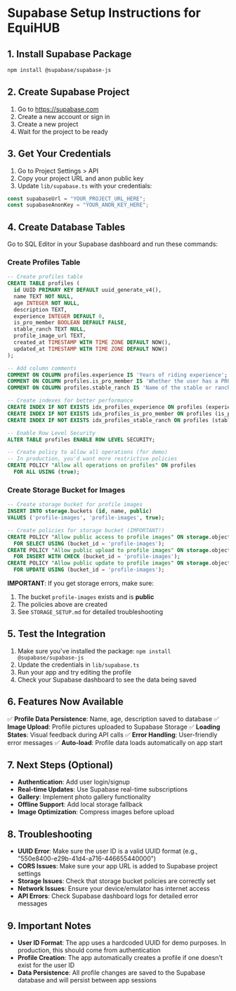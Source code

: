 # Supabase Setup Instructions for EquiHUB

## 1. Install Supabase Package

```bash
npm install @supabase/supabase-js
```

## 2. Create Supabase Project

1. Go to https://supabase.com
2. Create a new account or sign in
3. Create a new project
4. Wait for the project to be ready

## 3. Get Your Credentials

1. Go to Project Settings > API
2. Copy your project URL and anon public key
3. Update `lib/supabase.ts` with your credentials:

```typescript
const supabaseUrl = "YOUR_PROJECT_URL_HERE";
const supabaseAnonKey = "YOUR_ANON_KEY_HERE";
```

## 4. Create Database Tables

Go to SQL Editor in your Supabase dashboard and run these commands:

### Create Profiles Table

```sql
-- Create profiles table
CREATE TABLE profiles (
  id UUID PRIMARY KEY DEFAULT uuid_generate_v4(),
  name TEXT NOT NULL,
  age INTEGER NOT NULL,
  description TEXT,
  experience INTEGER DEFAULT 0,
  is_pro_member BOOLEAN DEFAULT FALSE,
  stable_ranch TEXT NULL,
  profile_image_url TEXT,
  created_at TIMESTAMP WITH TIME ZONE DEFAULT NOW(),
  updated_at TIMESTAMP WITH TIME ZONE DEFAULT NOW()
);

-- Add column comments
COMMENT ON COLUMN profiles.experience IS 'Years of riding experience';
COMMENT ON COLUMN profiles.is_pro_member IS 'Whether the user has a PRO membership';
COMMENT ON COLUMN profiles.stable_ranch IS 'Name of the stable or ranch where the user rides (optional)';

-- Create indexes for better performance
CREATE INDEX IF NOT EXISTS idx_profiles_experience ON profiles (experience);
CREATE INDEX IF NOT EXISTS idx_profiles_is_pro_member ON profiles (is_pro_member);
CREATE INDEX IF NOT EXISTS idx_profiles_stable_ranch ON profiles (stable_ranch) WHERE stable_ranch IS NOT NULL;

-- Enable Row Level Security
ALTER TABLE profiles ENABLE ROW LEVEL SECURITY;

-- Create policy to allow all operations (for demo)
-- In production, you'd want more restrictive policies
CREATE POLICY "Allow all operations on profiles" ON profiles
  FOR ALL USING (true);
```

### Create Storage Bucket for Images

```sql
-- Create storage bucket for profile images
INSERT INTO storage.buckets (id, name, public)
VALUES ('profile-images', 'profile-images', true);

-- Create policies for storage bucket (IMPORTANT!)
CREATE POLICY "Allow public access to profile images" ON storage.objects
  FOR SELECT USING (bucket_id = 'profile-images');
CREATE POLICY "Allow public upload to profile images" ON storage.objects
  FOR INSERT WITH CHECK (bucket_id = 'profile-images');
CREATE POLICY "Allow public update to profile images" ON storage.objects
  FOR UPDATE USING (bucket_id = 'profile-images');
```

**IMPORTANT**: If you get storage errors, make sure:

1. The bucket `profile-images` exists and is **public**
2. The policies above are created
3. See `STORAGE_SETUP.md` for detailed troubleshooting

## 5. Test the Integration

1. Make sure you've installed the package: `npm install @supabase/supabase-js`
2. Update the credentials in `lib/supabase.ts`
3. Run your app and try editing the profile
4. Check your Supabase dashboard to see the data being saved

## 6. Features Now Available

✅ **Profile Data Persistence**: Name, age, description saved to database
✅ **Image Upload**: Profile pictures uploaded to Supabase Storage
✅ **Loading States**: Visual feedback during API calls
✅ **Error Handling**: User-friendly error messages
✅ **Auto-load**: Profile data loads automatically on app start

## 7. Next Steps (Optional)

- **Authentication**: Add user login/signup
- **Real-time Updates**: Use Supabase real-time subscriptions
- **Gallery**: Implement photo gallery functionality
- **Offline Support**: Add local storage fallback
- **Image Optimization**: Compress images before upload

## 8. Troubleshooting

- **UUID Error**: Make sure the user ID is a valid UUID format (e.g., "550e8400-e29b-41d4-a716-446655440000")
- **CORS Issues**: Make sure your app URL is added to Supabase project settings
- **Storage Issues**: Check that storage bucket policies are correctly set
- **Network Issues**: Ensure your device/emulator has internet access
- **API Errors**: Check Supabase dashboard logs for detailed error messages

## 9. Important Notes

- **User ID Format**: The app uses a hardcoded UUID for demo purposes. In production, this should come from authentication
- **Profile Creation**: The app automatically creates a profile if one doesn't exist for the user ID
- **Data Persistence**: All profile changes are saved to the Supabase database and will persist between app sessions
